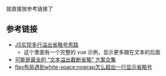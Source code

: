 就直接放参考链接了

## 参考链接

- [JS实现多行溢出省略号思路](https://libin1991.github.io/2019/01/02/JS%E5%AE%9E%E7%8E%B0%E5%A4%9A%E8%A1%8C%E6%BA%A2%E5%87%BA%E7%9C%81%E7%95%A5%E5%8F%B7%E6%80%9D%E8%B7%AF/)
  - 这个里面有一个完整的 vue 示例，显示更多跟在文本的后面
- [可能是最全的 “文本溢出截断省略” 方案合集](https://www.zoo.team/article/text-overflow)
- [flex布局遇到white-space:nowrap怎么超出一行显示省略号](https://segmentfault.com/a/1190000020012748)
